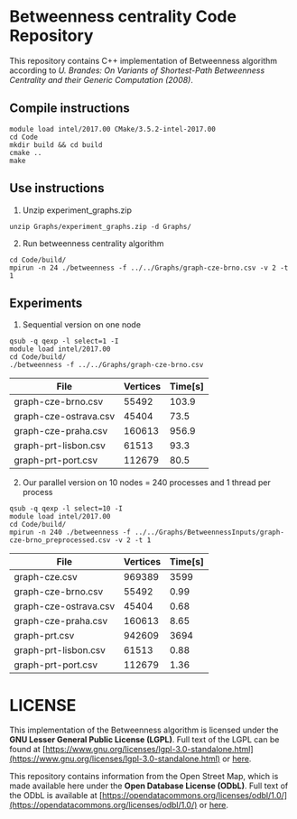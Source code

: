 # Betweenness centrality Code Repository
This repository contains C++ implementation of Betweenness algorithm according to *U. Brandes: On Variants of Shortest-Path Betweenness Centrality and their Generic Computation (2008)*.

## Compile instructions
```
module load intel/2017.00 CMake/3.5.2-intel-2017.00
cd Code
mkdir build && cd build
cmake ..
make
```
## Use instructions

1. Unzip experiment_graphs.zip
```
unzip Graphs/experiment_graphs.zip -d Graphs/
```

2. Run betweenness centrality algorithm
```
cd Code/build/
mpirun -n 24 ./betweenness -f ../../Graphs/graph-cze-brno.csv -v 2 -t 1
```

## Experiments

1. Sequential version on one node
```
qsub -q qexp -l select=1 -I
module load intel/2017.00
cd Code/build/
./betweenness -f ../../Graphs/graph-cze-brno.csv
```

File | Vertices | Time[s]
------------- |-------------|-------------
graph-cze-brno.csv    | 55492  | 103.9
graph-cze-ostrava.csv | 45404  | 73.5
graph-cze-praha.csv   | 160613 | 956.9
graph-prt-lisbon.csv  | 61513  | 93.3
graph-prt-port.csv    | 112679 | 80.5


2. Our parallel version on 10 nodes = 240 processes and 1 thread per process
```
qsub -q qexp -l select=10 -I
module load intel/2017.00
cd Code/build/
mpirun -n 240 ./betweenness -f ../../Graphs/BetweennessInputs/graph-cze-brno_preprocessed.csv -v 2 -t 1
```

File | Vertices | Time[s]
------------- |-------------|-------------
graph-cze.csv         | 969389 | 3599
graph-cze-brno.csv    | 55492  | 0.99
graph-cze-ostrava.csv | 45404  | 0.68
graph-cze-praha.csv   | 160613 | 8.65
graph-prt.csv         | 942609 | 3694
graph-prt-lisbon.csv  | 61513  | 0.88
graph-prt-port.csv    | 112679 | 1.36


# LICENSE
This implementation of the Betweenness algorithm is licensed under the **GNU Lesser General Public License (LGPL)**. Full text of the LGPL can be found at [https://www.gnu.org/licenses/lgpl-3.0-standalone.html](https://www.gnu.org/licenses/lgpl-3.0-standalone.html) or [here](../LICENSE.LGPL.md).

This repository contains information from the Open Street Map, which is made available here under the **Open Database License (ODbL)**. Full text of the ODbL is available at [https://opendatacommons.org/licenses/odbl/1.0/](https://opendatacommons.org/licenses/odbl/1.0/) or [here](../LICENSE.ODBL.md).